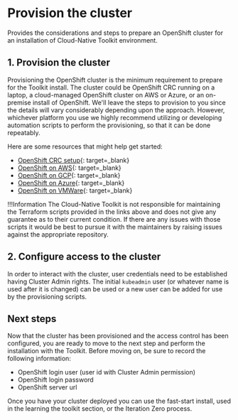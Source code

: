 # Provision the cluster

Provides the considerations and steps to prepare an OpenShift cluster for an installation of Cloud-Native Toolkit environment.

## 1. Provision the cluster

Provisioning the OpenShift cluster is the minimum requirement to prepare for the Toolkit install. The cluster could be OpenShift CRC running on a laptop, a cloud-managed OpenShift cluster on AWS or Azure, or an on-premise install of OpenShift. We'll leave the steps to provision to you since the details will vary considerably depending upon the approach. However, whichever platform you use we highly recommend utilizing or developing automation scripts to perform the provisioning, so that it can be done repeatably.

Here are some resources that might help get started:

- [OpenShift CRC setup](../prepare-account/openshift-crc-setup){: target=_blank}
- [OpenShift on AWS](https://github.com/ibm-cloud-architecture/terraform-openshift4-aws){: target=_blank}
- [OpenShift on GCP](https://github.com/ibm-cloud-architecture/terraform-openshift4-gcp){: target=_blank}
- [OpenShift on Azure](https://github.com/ibm-cloud-architecture/terraform-openshift4-azure){: target=_blank}
- [OpenShift on VMWare](https://github.com/ibm-cloud-architecture/terraform-openshift4-vmware){: target=_blank}

!!!Information
    The Cloud-Native Toolkit is not responsible for maintaining the Terraform scripts provided in the links above and does not give any guarantee as to their current condition. If there are any issues with those scripts it would be best to pursue it with the maintainers by raising issues against the appropriate repository.

## 2. Configure access to the cluster

In order to interact with the cluster, user credentials need to be established having Cluster Admin rights. The initial `kubeadmin` user (or whatever name is used after it is changed) can be used or a new user can be added for use by the provisioning scripts.

## Next steps

Now that the cluster has been provisioned and the access control has been configured, you are ready to move to the next step and perform the installation with the Toolkit. Before moving on, be sure to record the following information:

- OpenShift login user (user id with Cluster Admin permission)
- OpenShift login password
- OpenShift server url

Once you have your cluster deployed you can use the fast-start install, used in the learning the toolkit section, or the Iteration Zero process.
